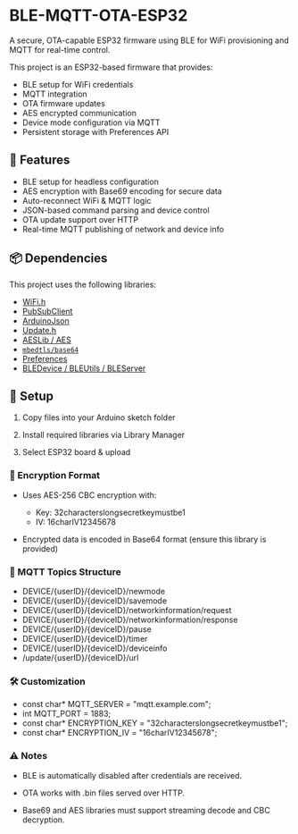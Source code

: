 # BLE-MQTT-OTA-ESP32
A secure, OTA-capable ESP32 firmware using BLE for WiFi provisioning and MQTT for real-time control.

This project is an ESP32-based firmware that provides:

- BLE setup for WiFi credentials
- MQTT integration
- OTA firmware updates
- AES encrypted communication
- Device mode configuration via MQTT
- Persistent storage with Preferences API

## 🚀 Features

- BLE setup for headless configuration
- AES encryption with Base69 encoding for secure data
- Auto-reconnect WiFi & MQTT logic
- JSON-based command parsing and device control
- OTA update support over HTTP
- Real-time MQTT publishing of network and device info

## 📦 Dependencies

This project uses the following libraries:

- [WiFi.h](https://www.arduino.cc/en/Reference/WiFi)
- [PubSubClient](https://github.com/knolleary/pubsubclient)
- [ArduinoJson](https://arduinojson.org/)
- [Update.h](https://github.com/espressif/arduino-esp32)
- [AESLib / AES](https://github.com/DavyLandman/AESLib)
- [`mbedtls/base64`](https://github.com/espressif/esp-idf/blob/master/components/mbedtls/mbedtls/library/base64.c)
- [Preferences](https://github.com/espressif/arduino-esp32/tree/master/libraries/Preferences)
- [BLEDevice / BLEUtils / BLEServer](https://github.com/nkolban/ESP32_BLE_Arduino)

## 🔧 Setup

1. Copy files into your Arduino sketch folder

2. Install required libraries via Library Manager

3. Select ESP32 board & upload

### 🔐 Encryption Format
- Uses AES-256 CBC encryption with:
    - Key: 32characterslongsecretkeymustbe1
    - IV: 16charIV12345678

- Encrypted data is encoded in Base64 format (ensure this library is provided)

### 📡 MQTT Topics Structure

- DEVICE/{userID}/{deviceID}/newmode
- DEVICE/{userID}/{deviceID}/savemode
- DEVICE/{userID}/{deviceID}/networkinformation/request
- DEVICE/{userID}/{deviceID}/networkinformation/response
- DEVICE/{userID}/{deviceID}/pause
- DEVICE/{userID}/{deviceID}/timer
- DEVICE/{userID}/{deviceID}/deviceinfo
- /update/{userID}/{deviceID}/url

### 🛠️ Customization

- const char* MQTT_SERVER = "mqtt.example.com";
- int MQTT_PORT = 1883;
- const char* ENCRYPTION_KEY = "32characterslongsecretkeymustbe1";
- const char* ENCRYPTION_IV = "16charIV12345678";

### ⚠️ Notes

- BLE is automatically disabled after credentials are received.

- OTA works with .bin files served over HTTP.

- Base69 and AES libraries must support streaming decode and CBC decryption.
